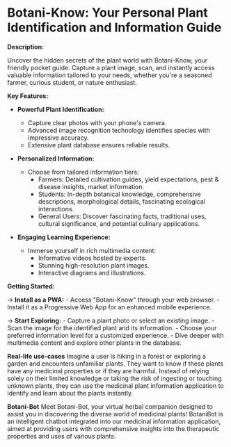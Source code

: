 # Botani-Know: Your Personal Plant Identification and Information Guide

**Description:**

Uncover the hidden secrets of the plant world with Botani-Know, your friendly pocket guide. Capture a plant image, scan, and instantly access valuable information tailored to your needs, whether you're a seasoned farmer, curious student, or nature enthusiast.

**Key Features:**

- **Powerful Plant Identification:**

  - Capture clear photos with your phone's camera.
  - Advanced image recognition technology identifies species with impressive accuracy.
  - Extensive plant database ensures reliable results.

- **Personalized Information:**

  - Choose from tailored information tiers:
    - Farmers: Detailed cultivation guides, yield expectations, pest & disease insights, market information.
    - Students: In-depth botanical knowledge, comprehensive descriptions, morphological details, fascinating ecological interactions.
    - General Users: Discover fascinating facts, traditional uses, cultural significance, and potential culinary applications.

- **Engaging Learning Experience:**
  - Immerse yourself in rich multimedia content:
    - Informative videos hosted by experts.
    - Stunning high-resolution plant images.
    - Interactive diagrams and illustrations.

**Getting Started:**

-> **Install as a PWA:** - Access "Botani-Know" through your web browser. - Install it as a Progressive Web App for an enhanced mobile experience.

-> **Start Exploring:** - Capture a plant photo or select an existing image. - Scan the image for the identified plant and its information. - Choose your preferred information level for a customized experience. - Dive deeper with multimedia content and explore other plants in the database.

**Real-life use-cases**
Imagine a user is hiking in a forest or exploring a garden and encounters unfamiliar plants. They want to know if these plants have any medicinal properties or if they are harmful. Instead of relying solely on their limited knowledge or taking the risk of ingesting or touching unknown plants, they can use the medicinal plant information application to identify and learn about the plants instantly.

**Botani-Bot**
Meet Botani-Bot, your virtual herbal companion designed to assist you in discovering the diverse world of medicinal plants! BotaniBot is an intelligent chatbot integrated into our medicinal information application, aimed at providing users with comprehensive insights into the therapeutic properties and uses of various plants.
